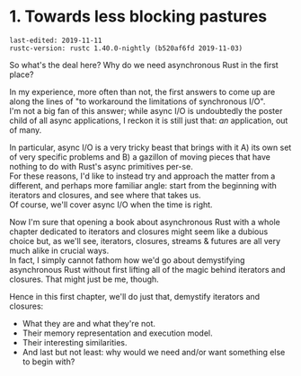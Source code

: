 # 1. Towards less blocking pastures

```ignore
last-edited: 2019-11-11
rustc-version: rustc 1.40.0-nightly (b520af6fd 2019-11-03)
```

So what's the deal here? Why do we need asynchronous Rust in the first place?

In my experience, more often than not, the first answers to come up are along the lines of "to workaround the limitations of synchronous I/O".  
I'm not a big fan of this answer; while async I/O is undoubtedly the poster child of all async applications, I reckon it is still just that: _an_ application, out of many.

In particular, async I/O is a very tricky beast that brings with it A) its own set of very specific problems and B) a gazillon of moving pieces that have nothing to do with Rust's async primitives per-se.  
For these reasons, I'd like to instead try and approach the matter from a different, and perhaps more familiar angle: start from the beginning with iterators and closures, and see where that takes us.  
Of course, we'll cover async I/O when the time is right.

Now I'm sure that opening a book about asynchronous Rust with a whole chapter dedicated to iterators and closures might seem like a dubious choice but, as we'll see, iterators, closures, streams & futures are all very much alike in crucial ways.  
In fact, I simply cannot fathom how we'd go about demystifying asynchronous Rust without first lifting all of the magic behind iterators and closures. That might just be me, though.

Hence in this first chapter, we'll do just that, demystify iterators and closures:
- What they are and what they're not.
- Their memory representation and execution model.
- Their interesting similarities.
- And last but not least: why would we need and/or want something else to begin with?
